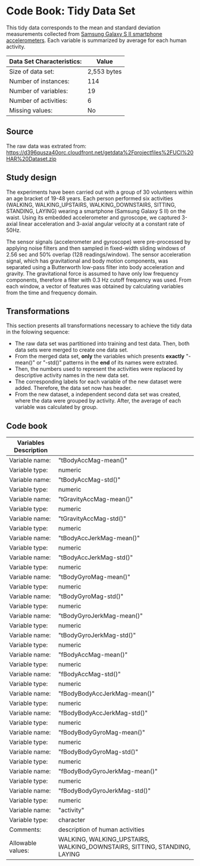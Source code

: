 Code Book: Tidy Data Set
========================

This tidy data corresponds to the mean and standard deviation measurements collected from [Samsung Galaxy S II smartphone accelerometers][dataset]. Each variable is summarized by average for each human activity. 

| Data Set Characteristics: | Value                     |
|---------------------------|---------------------------|
| Size of data set:         | 2,553 bytes               |
| Number of instances:      | 114                       |
| Number of variables:      | 19                        |
| Number of activities:     | 6                         |
| Missing values:           | No                        |

 [dataset]: http://archive.ics.uci.edu/ml/datasets/Human+Activity+Recognition+Using+Smartphones# 
 
Source
------
 The raw data was extrated from: https://d396qusza40orc.cloudfront.net/getdata%2Fprojectfiles%2FUCI%20HAR%20Dataset.zip
 
 Study design
 ------------
 
 The experiments have been carried out with a group of 30 volunteers within an age bracket of 19-48 years. Each person performed six activities (WALKING, WALKING_UPSTAIRS, WALKING_DOWNSTAIRS, SITTING, STANDING, LAYING) wearing a smartphone (Samsung Galaxy S II) on the waist. Using its embedded accelerometer and gyroscope, we captured 3-axial linear acceleration and 3-axial angular velocity at a constant rate of 50Hz. 

The sensor signals (accelerometer and gyroscope) were pre-processed by applying noise filters and then sampled in fixed-width sliding windows of 2.56 sec and 50% overlap (128 readings/window). The sensor acceleration signal, which has gravitational and body motion components, was separated using a Butterworth low-pass filter into body acceleration and gravity. The gravitational force is assumed to have only low frequency components, therefore a filter with 0.3 Hz cutoff frequency was used. From each window, a vector of features was obtained by calculating variables from the time and frequency domain. 

 Transformations
 ---------------
 This section presents all transformations necessary to achieve the tidy data in the folowing sequence:
 
* The raw data set was partitioned into training and test data. Then, both data sets were merged to create one data set.
* From the merged data set, **only** the variables which presents **exactly** "-mean()" or "-std()" patterns in the **end** of its names were extrated. 
* Then, the numbers used to represent the activities were replaced by descriptive activity names in the new data set.
* The corresponding labels for each variable of the new dataset were added. Therefore, the data set now has header. 
* From the new dataset, a independent second data set was created, where the data were grouped by activity. After, the average of each variable was calculated by group. 

 Code book
 ---------
 
| Variables Description     |                           |
|---------------------------|---------------------------|
| Variable name:            | "tBodyAccMag-mean()"      |
| Variable type:            | numeric                   |
| Variable name:            | "tBodyAccMag-std()"       |
| Variable type:            | numeric                   |
| Variable name:            | "tGravityAccMag-mean()"   |
| Variable type:            | numeric                   |
| Variable name:            | "tGravityAccMag-std()"    |
| Variable type:            | numeric                   |
| Variable name:            | "tBodyAccJerkMag-mean()"  |
| Variable type:            | numeric                   |
| Variable name:            | "tBodyAccJerkMag-std()"   |
| Variable type:            | numeric                   |
| Variable name:            | "tBodyGyroMag-mean()"     |
| Variable type:            | numeric                   |
| Variable name:            | "tBodyGyroMag-std()"      |
| Variable type:            | numeric                   |
| Variable name:            | "tBodyGyroJerkMag-mean()" |
| Variable type:            | numeric                   |
| Variable name:            | "tBodyGyroJerkMag-std()"  |
| Variable type:            | numeric                   |
| Variable name:            | "fBodyAccMag-mean()"      |
| Variable type:            | numeric                   |
| Variable name:            | "fBodyAccMag-std()"       |
| Variable type:            | numeric                   |
| Variable name:             |"fBodyBodyAccJerkMag-mean()"|
| Variable type:            | numeric                   |
|Variable name:              |"fBodyBodyAccJerkMag-std()"|
| Variable type:            | numeric                   |
|Variable name:             |"fBodyBodyGyroMag-mean()"  |
| Variable type:            | numeric                   |
|Variable name:             |"fBodyBodyGyroMag-std()"   |
| Variable type:            | numeric                   |
|Variable name:             | "fBodyBodyGyroJerkMag-mean()"|
| Variable type:            | numeric                   |
| Variable name:            |  "fBodyBodyGyroJerkMag-std()"|
| Variable type:            | numeric                   |
| Variable name:            | "activity"                |
| Variable type:            | character                 |
| Comments:                 | description of human activities |
| Allowable values:         | WALKING, WALKING_UPSTAIRS, WALKING_DOWNSTAIRS, SITTING, STANDING, LAYING |

 

 

 
